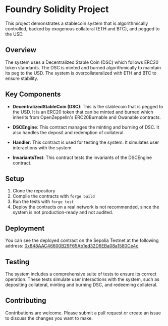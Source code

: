 # Foundry Solidity Project

This project demonstrates a stablecoin system that is algorithmically controlled, backed by exogenous collateral (ETH and BTC), and pegged to the USD.

## Overview

The system uses a Decentralized Stable Coin (DSC) which follows ERC20 token standards. The DSC is minted and burned algorithmically to maintain its peg to the USD. The system is overcollateralized with ETH and BTC to ensure stability.

## Key Components

- **DecentralizedStableCoin (DSC)**: This is the stablecoin that is pegged to the USD. It is an ERC20 token that can be minted and burned which inherits from OpenZeppelin's ERC20Burnable and Owanable contracts.

- **DSCEngine**: This contract manages the minting and burning of DSC. It also handles the deposit and redemption of collateral.

- **Handler**: This contract is used for testing the system. It simulates user interactions with the system.

- **InvariantsTest**: This contract tests the invariants of the DSCEngine contract.

## Setup

1. Clone the repository
2. Compile the contracts with `forge build`
3. Run the tests with `forge test`
4. Deploy the contracts on a real network is not recommended, since the system is not production-ready and not audited.

## Deployment

You can see the deployed contract on the Sepolia Testnet at the following address: [0x848AAC46600B29F65Ab1ed32D6EBa08a1580Ce4c](https://sepolia.etherscan.io/address/0x848AAC46600B29F65Ab1ed32D6EBa08a1580Ce4c)

## Testing

The system includes a comprehensive suite of tests to ensure its correct operation. These tests simulate user interactions with the system, such as depositing collateral, minting and burning DSC, and redeeming collateral.

## Contributing

Contributions are welcome. Please submit a pull request or create an issue to discuss the changes you want to make.
